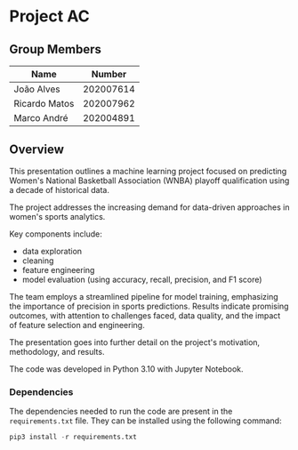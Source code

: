 # Project AC

## Group Members

| Name          | Number    |
| ------------- | --------- |
| João Alves    | 202007614 |
| Ricardo Matos | 202007962 |
| Marco André   | 202004891 |

## Overview

This presentation outlines a machine learning project focused on predicting Women's National Basketball Association (WNBA) playoff qualification using a decade of historical data. 

The project addresses the increasing demand for data-driven approaches in women's sports analytics. 

Key components include:
- data exploration
- cleaning
- feature engineering
- model evaluation (using accuracy, recall, precision, and F1 score) 

The team employs a streamlined pipeline for model training, emphasizing the importance of precision in sports predictions. 
Results indicate promising outcomes, with attention to challenges faced, data quality, and the impact of feature selection and engineering.

The presentation goes into further detail on the project's motivation, methodology, and results.

The code was developed in Python 3.10 with Jupyter Notebook.

### Dependencies

The dependencies needed to run the code are present in the `requirements.txt` file. They can be installed using the following command:

```python
pip3 install -r requirements.txt
```

